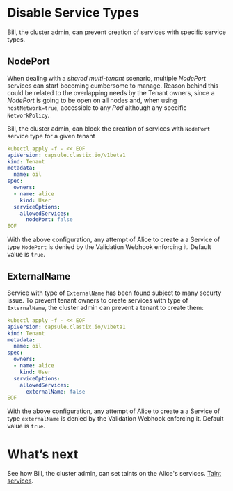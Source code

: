 # Disable Service Types
Bill, the cluster admin, can prevent creation of services with specific service types.

## NodePort
When dealing with a _shared multi-tenant_ scenario, multiple _NodePort_ services can start becoming cumbersome to manage. Reason behind this could be related to the overlapping needs by the Tenant owners, since a _NodePort_ is going to be open on all nodes and, when using `hostNetwork=true`, accessible to any _Pod_ although any specific `NetworkPolicy`.

Bill, the cluster admin, can block the creation of services with `NodePort` service type for a given tenant

```yaml
kubectl apply -f - << EOF
apiVersion: capsule.clastix.io/v1beta1
kind: Tenant
metadata:
  name: oil
spec:
  owners:
  - name: alice
    kind: User
  serviceOptions:
    allowedServices:
      nodePort: false
EOF
```

With the above configuration, any attempt of Alice to create a a Service of type `NodePort` is denied by the Validation Webhook enforcing it. Default value is `true`.

## ExternalName
Service with type of `ExternalName` has been found subject to many securty issue. To prevent tenant owners to create services with type of `ExternalName`, the cluster admin can prevent a tenant to create them:

```yaml
kubectl apply -f - << EOF
apiVersion: capsule.clastix.io/v1beta1
kind: Tenant
metadata:
  name: oil
spec:
  owners:
  - name: alice
    kind: User
  serviceOptions:
    allowedServices:
      externalName: false
EOF
```

With the above configuration, any attempt of Alice to create a a Service of type `externalName` is denied by the Validation Webhook enforcing it. Default value is `true`.

# What’s next
See how Bill, the cluster admin, can set taints on the Alice's services. [Taint services](./taint-services.md).
